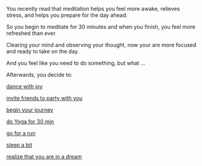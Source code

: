 You recently read that meditation helps you feel more awake, relieves stress, and helps you prepare for the day ahead.

So you begin to meditate for 30 minutes and when you finish, you feel more refreshed than ever.

Clearing your mind and observing your thought, now your are more focused and ready to take on the day.

And you feel like you need to do something, but what ...

Afterwards, you decide to:

[dance with joy](../dance/dance.md)

[invite friends to party with you](../invite-friends/friends.md)

[begin your journey](../explore-outside/explore-outside.md)

[do Yoga for 30 min](../yoga/yoga.md)

[go for a run](../run/run.md)

[sleep a bit](../sleep/marshmallow.md)

[realize that you are in a dream](../dream/dream.md)
